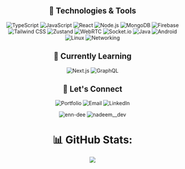 
<h2 align="center">🚀 Technologies & Tools</h2>

<p align="center">
   <img src="https://img.shields.io/badge/TypeScript-007ACC?style=for-the-badge&logo=typescript&logoColor=white" alt="TypeScript">
  <img src="https://img.shields.io/badge/JavaScript-%23F7DF1E.svg?&style=for-the-badge&logo=javascript&logoColor=black" alt="JavaScript">
  <img src="https://img.shields.io/badge/React-%2300D8FF.svg?&style=for-the-badge&logo=react&logoColor=white" alt="React">
  <img src="https://img.shields.io/badge/Node.js-%23339933.svg?&style=for-the-badge&logo=node.js&logoColor=white" alt="Node.js">
  <img src="https://img.shields.io/badge/MongoDB-%2347A248.svg?&style=for-the-badge&logo=mongodb&logoColor=white" alt="MongoDB">
  <img src="https://img.shields.io/badge/firebase-%23039BE5.svg?style=for-the-badge&logo=firebase" alt="Firebase">
  <img src="https://img.shields.io/badge/Tailwind_CSS-38B2AC?style=for-the-badge&logo=tailwind-css&logoColor=white" alt="Tailwind CSS">
  <img src="https://img.shields.io/badge/Zustand-FF5050?style=for-the-badge&logo=react&logoColor=white" alt="Zustand">
  <img src="https://img.shields.io/badge/WebRTC-333333?style=for-the-badge&logo=webrtc&logoColor=white" alt="WebRTC">
   <img src="https://img.shields.io/badge/Socket.io-010101?style=for-the-badge&logo=socket-dot-io&logoColor=white" alt="Socket.io">
<img src="https://img.shields.io/badge/Java-%23ED8B00.svg?&style=for-the-badge&logo=java&logoColor=white" alt="Java">
  <img src="https://img.shields.io/badge/Android-%233DDC84.svg?&style=for-the-badge&logo=android&logoColor=white" alt="Android">
 <img src="https://img.shields.io/badge/Linux-%23FCC624.svg?style=for-the-badge&logo=linux&logoColor=black" alt="Linux">
  <img src="https://img.shields.io/badge/Networking-%23179EDC.svg?style=for-the-badge&logo=cisco&logoColor=white" alt="Networking">
</p>

<h2 align="center">🌱 Currently Learning</h2>

<p align="center">
  <img src="https://img.shields.io/badge/Next.js-%23000000.svg?&style=for-the-badge&logo=next.js&logoColor=white" alt="Next.js">
  <img src="https://img.shields.io/badge/GraphQL-%23E10098.svg?&style=for-the-badge&logo=graphql&logoColor=white" alt="GraphQL">
</p>

<h2 align="center">💬 Let's Connect</h2>

<p align="center">
  <a href="https://your-website.com" style="text-decoration:none;">
    <img src="https://img.shields.io/badge/Portfolio-%230EBF00.svg?&style=for-the-badge&logo=dev.to&logoColor=white" alt="Portfolio">
  </a>
  <a href="mailto:nadeemahmad120808@gmail.com" style="text-decoration:none;">
    <img src="https://img.shields.io/badge/Email-%230EBF00.svg?&style=for-the-badge&logo=gmail&logoColor=white" alt="Email">
  </a>
  <a href="https://www.linkedin.com/in/nadeem-ahmad-062932213/" style="text-decoration:none;">
    <img src="https://img.shields.io/badge/LinkedIn-%230EBF00.svg?&style=for-the-badge&logo=linkedin&logoColor=white" alt="LinkedIn">
  </a>
</p>

<p align="center">
 <img src="https://komarev.com/ghpvc/?username=enn-dee&label=Profile%20views&color=0e75b6&style=flat" alt="enn-dee"  /> 
<img src="https://img.shields.io/twitter/follow/nadeem__dev?logo=twitter&style=for-the-badge" alt="nadeem__dev" /></a> 
</p>

<div align="center">
  
# 📊 GitHub Stats:

![](https://github-readme-stats.vercel.app/api/top-langs/?username=enn-dee&theme=dark&hide_border=false&include_all_commits=true&count_private=true&layout=compact)
</div>


<!-- Proudly created with GPRM ( https://gprm.itsvg.in ) -->
